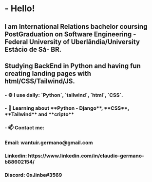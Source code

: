 
<h1>- Hello!</h1>

<h2> I am International Relations bachelor coursing PostGraduation on Software Engineering - Federal University of Uberlândia/University Estácio de Sá- BR.</h2>
<h2> Studying BackEnd in Python and having fun creating landing pages with html/CSS/Tailwind/JS.</h2>
<h3>- ⚙️ I use daily: `Python`, `tailwind`, `html`, `CSS`.</h3>



<h3>- 🌱 Learning about **Python - Django**, **CSS**, **Tailwind** and **cripto**</h3>
 
<h3>- 📫 Contact me:</h3>


<h3>Email: wantuir.germano@gmail.com</h3>
<h3>Linkedin: https://www.linkedin.com/in/claudio-germano-b88602154/</h3>
<h3>Discord: 0xJinbe#3569</h3>

<!---
claudio-germano/claudio-germano is a ✨ special ✨ repository because its `README.md` (this file) appears on your GitHub profile.
You can click the Preview link to take a look at your changes.
--->
